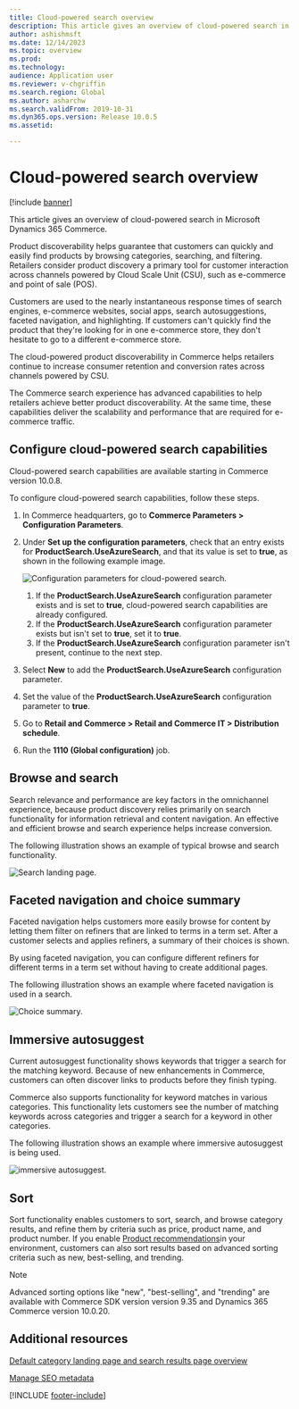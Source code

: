 ```yaml
---
title: Cloud-powered search overview
description: This article gives an overview of cloud-powered search in Microsoft Dynamics 365 Commerce.
author: ashishmsft
ms.date: 12/14/2023
ms.topic: overview
ms.prod:
ms.technology:
audience: Application user
ms.reviewer: v-chgriffin
ms.search.region: Global
ms.author: asharchw
ms.search.validFrom: 2019-10-31
ms.dyn365.ops.version: Release 10.0.5
ms.assetid:

---
```


# Cloud-powered search overview

[!include [banner](includes/banner.md)]

This article gives an overview of cloud-powered search in Microsoft Dynamics 365 Commerce.

Product discoverability helps guarantee that customers can quickly and easily find products by browsing categories, searching, and filtering. Retailers consider product discovery a primary tool for customer interaction across channels powered by Cloud Scale Unit (CSU), such as e-commerce and point of sale (POS).

Customers are used to the nearly instantaneous response times of search engines, e-commerce websites, social apps, search autosuggestions, faceted navigation, and highlighting. If customers can't quickly find the product that they're looking for in one e-commerce store, they don't hesitate to go to a different e-commerce store.

The cloud-powered product discoverability in Commerce helps retailers continue to increase consumer retention and conversion rates across channels powered by CSU.

The Commerce search experience has advanced capabilities to help retailers achieve better product discoverability. At the same time, these capabilities deliver the scalability and performance that are required for e-commerce traffic.

## Configure cloud-powered search capabilities

Cloud-powered search capabilities are available starting in Commerce version 10.0.8.

To configure cloud-powered search capabilities, follow these steps.

1. In Commerce headquarters, go to **Commerce Parameters \> Configuration Parameters**.
1. Under **Set up the configuration parameters**, check that an entry exists for **ProductSearch.UseAzureSearch**, and that its value is set to **true**, as shown in the following example image.

    ![Configuration parameters for cloud-powered search.](./media/CloudPoweredSearchConfigurationParameters.png)

    1. If the **ProductSearch.UseAzureSearch** configuration parameter exists and is set to **true**, cloud-powered search capabilities are already configured.
    1. If the **ProductSearch.UseAzureSearch** configuration parameter exists but isn't set to **true**, set it to **true**.
    1. If the **ProductSearch.UseAzureSearch** configuration parameter isn't present, continue to the next step.

1. Select **New** to add the **ProductSearch.UseAzureSearch** configuration parameter.
1. Set the value of the **ProductSearch.UseAzureSearch** configuration parameter to **true**.
1. Go to **Retail and Commerce \> Retail and Commerce IT \> Distribution schedule**.
1. Run the **1110 (Global configuration)** job.

## Browse and search

Search relevance and performance are key factors in the omnichannel experience, because product discovery relies primarily on search functionality for information retrieval and content navigation. An effective and efficient browse and search experience helps increase conversion.

The following illustration shows an example of typical browse and search functionality.

![Search landing page.](./media/SearchLanding.png)

## Faceted navigation and choice summary

Faceted navigation helps customers more easily browse for content by letting them filter on refiners that are linked to terms in a term set. After a customer selects and applies refiners, a summary of their choices is shown.

By using faceted navigation, you can configure different refiners for different terms in a term set without having to create additional pages.

The following illustration shows an example where faceted navigation is used in a search.

![Choice summary.](./media/ChoiceSummary.png)

## Immersive autosuggest

Current autosuggest functionality shows keywords that trigger a search for the matching keyword. Because of new enhancements in Commerce, customers can often discover links to products before they finish typing.

Commerce also supports functionality for keyword matches in various categories. This functionality lets customers see the number of matching keywords across categories and trigger a search for a keyword in other categories.

The following illustration shows an example where immersive autosuggest is being used.

![immersive autosuggest.](./media/ImmersiveAutoSuggestUX.png)

## Sort

Sort functionality enables customers to sort, search, and browse category results, and refine them by criteria such as price, product name, and product number. If you enable [Product recommendations](product-recommendations.md)in your environment, customers can also sort results based on advanced sorting criteria such as new, best-selling, and trending.

> [!NOTE]
> Advanced sorting options like "new", "best-selling", and "trending" are available with Commerce SDK version version 9.35 and Dynamics 365 Commerce version 10.0.20.

## Additional resources

[Default category landing page and search results page overview](category-search-page-overview.md)

[Manage SEO metadata](manage-seo-metadata.md)


[!INCLUDE [footer-include](../includes/footer-banner.md)]
